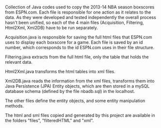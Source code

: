 Collection of Java codes used to copy the 2013-14 NBA season boxscores from ESPN.com. Each file is responsible for one action as it relates to the data. As they were developed and tested independently the overall process hasn't been unified, so each of the 4 main files (Acquisition, Filtering, Html2Xml, Xml2DB) have to be run separately.

Acquisition.java is responsible for saving the full html files that ESPN.com uses to display each boxscore for a game. Each file is saved by an id number, which corresponds to the id ESPN.com uses in their file structure.

Filtering.java extracts from the full html file, only the table that holds the relevant data.

Html2Xml.java transforms the html tables into xml files.

Xml2DB.java reads the information from the xml files, transforms them into Java Persistence (JPA) Entity objects, which are then stored in a mySQL database schema (defined by the file nbadb.sql) in the localhost.

The other files define the entity objects, and some entity manipulation methods.

The html and sml files copied and generated by this project are available in the folders "files", "filteredHTML" and "xml".
 
